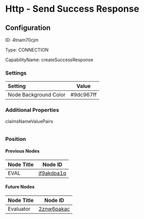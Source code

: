 # Http - Send Success Response
## Configuration
ID:  4tnam70cjm

Type: CONNECTION 

CapabilityName: createSuccessResponse

### Settings
| Setting | Value  |
| :------------------------ | ---------------------------------------- |
| Node Background Color | #9dc967ff | 






### Additional Properties
claimsNameValuePairs
```
```





### Position

#### Previous Nodes
| Node Title | Node ID |
| :------------- | ------------ |
| EVAL | [jf9akdpa1q](./jf9akdpa1q.md) | 
 
 #### Future Nodes
| Node Title | Node ID |
| :------------- | ------------ |
| Evaluator |[2znw6pakac](./2znw6pakac.md) | 